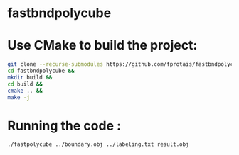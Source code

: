 # fastbndpolycube

# Use CMake to build the project:
```sh
git clone --recurse-submodules https://github.com/fprotais/fastbndpolycube &&
cd fastbndpolycube &&
mkdir build &&
cd build &&
cmake .. &&
make -j 
```

# Running the code :

```sh
./fastpolycube ../boundary.obj ../labeling.txt result.obj
```